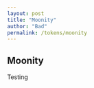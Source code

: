 ```yaml
---
layout: post
title: "Moonity"
author: "Bad"
permalink: /tokens/moonity
---
```


## Moonity

Testing

